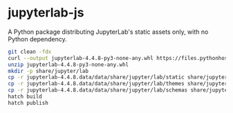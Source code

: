 # jupyterlab-js

A Python package distributing JupyterLab's static assets only, with no Python dependency.

```bash
git clean -fdx
curl --output jupyterlab-4.4.8-py3-none-any.whl https://files.pythonhosted.org/packages/d1/3b/82d8c000648e77a112b2ae38e49722ffea808933377ea4a4867694384774/jupyterlab-4.4.8-py3-none-any.whl
unzip jupyterlab-4.4.8-py3-none-any.whl
mkdir -p share/jupyter/lab
cp -r jupyterlab-4.4.8.data/data/share/jupyter/lab/static share/jupyter/lab/
cp -r jupyterlab-4.4.8.data/data/share/jupyter/lab/themes share/jupyter/lab/
cp -r jupyterlab-4.4.8.data/data/share/jupyter/lab/schemas share/jupyter/lab/
hatch build
hatch publish
```

